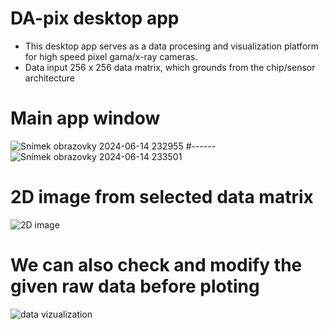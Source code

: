 # DA-pix desktop app 

- This desktop app serves as a data procesing and visualization platform for high speed pixel gama/x-ray cameras.
- Data input 256 x 256 data matrix, which grounds from the chip/sensor architecture

# Main app window
![Snímek obrazovky 2024-06-14 232955](https://github.com/lukasdekanovsky/Data-processing-and-vizualization-tool/assets/118485944/faf503bb-249a-44af-8074-f7212c1a2221)
#------
![Snímek obrazovky 2024-06-14 233501](https://github.com/lukasdekanovsky/Data-processing-and-vizualization-tool/assets/118485944/f26450bd-245d-4d7c-a291-c910e83c019b)
# 2D image from selected data matrix
![2D image](https://github.com/lukasdekanovsky/Data-processing-and-vizualization-tool/assets/118485944/db3bf319-1a91-4d6a-af94-2a155d29574c)
# We can also check and modify the given raw data before ploting
![data vizualization](https://github.com/lukasdekanovsky/Data-processing-and-vizualization-tool/assets/118485944/e6989019-b3c9-469a-89c2-54b627c50338)
